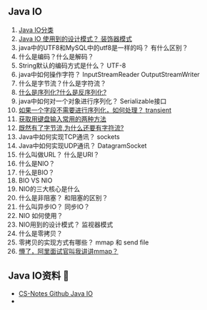 ## Java IO


1. [Java IO分类](https://github.com/Snailclimb/JavaGuide/blob/main/docs/java/basis/java-basic-questions-03.md#java-%E4%B8%AD-io-%E6%B5%81%E5%88%86%E4%B8%BA%E5%87%A0%E7%A7%8D)
2. [Java IO 使用到的设计模式？ 装饰器模式](https://easydoc.net/s/73311283/97P4hHJf/R7muLLxf)
3. java中的UTF8和MySQL中的utf8是一样的吗？ 有什么区别？
4. 什么是编码？什么是解码？
5. String默认的编码方式是什么？ UTF-8 
6. java中如何操作字符？ InputStreamReader OutputStreamWriter
7. 什么是字节流？什么是字符流？
8. [什么是序列化?什么是反序列化?](https://github.com/Snailclimb/JavaGuide/blob/main/docs/java/basis/java-basic-questions-03.md#%E4%BB%80%E4%B9%88%E6%98%AF%E5%BA%8F%E5%88%97%E5%8C%96%E4%BB%80%E4%B9%88%E6%98%AF%E5%8F%8D%E5%BA%8F%E5%88%97%E5%8C%96)
9. java中如何对一个对象进行序列化？ Serializable接口
10. [如果一个字段不需要进行序列化，如何处理？ transient](https://github.com/Snailclimb/JavaGuide/blob/main/docs/java/basis/java-basic-questions-03.md#java-%E5%BA%8F%E5%88%97%E5%8C%96%E4%B8%AD%E5%A6%82%E6%9E%9C%E6%9C%89%E4%BA%9B%E5%AD%97%E6%AE%B5%E4%B8%8D%E6%83%B3%E8%BF%9B%E8%A1%8C%E5%BA%8F%E5%88%97%E5%8C%96%E6%80%8E%E4%B9%88%E5%8A%9E)
11. [获取用键盘输入常用的两种方法](https://github.com/Snailclimb/JavaGuide/blob/main/docs/java/basis/java-basic-questions-03.md#%E8%8E%B7%E5%8F%96%E7%94%A8%E9%94%AE%E7%9B%98%E8%BE%93%E5%85%A5%E5%B8%B8%E7%94%A8%E7%9A%84%E4%B8%A4%E7%A7%8D%E6%96%B9%E6%B3%95)
12. [既然有了字节流,为什么还要有字符流?](https://github.com/Snailclimb/JavaGuide/blob/main/docs/java/basis/java-basic-questions-03.md#%E6%97%A2%E7%84%B6%E6%9C%89%E4%BA%86%E5%AD%97%E8%8A%82%E6%B5%81%E4%B8%BA%E4%BB%80%E4%B9%88%E8%BF%98%E8%A6%81%E6%9C%89%E5%AD%97%E7%AC%A6%E6%B5%81)
13. Java中如何实现TCP通讯？ sockets
14. Java中如何实现UDP通讯？ DatagramSocket
15. 什么叫做URL？ 什么是URI？
16. 什么是NIO？
17. 什么是BIO？
18. BIO VS NIO
19. NIO的三大核心是什么
20. 什么是非阻塞？ 和阻塞的区别？
21. 什么叫异步IO？ 同步IO？
22. NIO 如何使用？
23. NIO用到的设计模式？ 监视器模式
24. 什么是零拷贝？
25. 零拷贝的实现方式有哪些？ mmap 和 send file
26. [懵了，阿里面试官叫我讲讲mmap？](https://mp.weixin.qq.com/s?__biz=Mzg3NjU3NTkwMQ==&mid=2247508062&idx=1&sn=f4a5d6f8b302a6f69a1635ea5ea8bc48&chksm=cf32cdacf84544bafa4b702b2edc1e9330e5a587e3ad434cf0587ca5a3a6d28def5b0bcdef98#rd)





## Java IO资料 💾
- [CS-Notes Github Java IO](https://github.com/CyC2018/CS-Notes/blob/master/notes/Java%20IO.md)
- 
